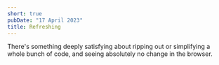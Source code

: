 ```yaml
---
short: true
pubDate: "17 April 2023"
title: Refreshing
---
```


There's something deeply satisfying about ripping out or simplifying a whole bunch of code, and seeing absolutely no change in the browser.
